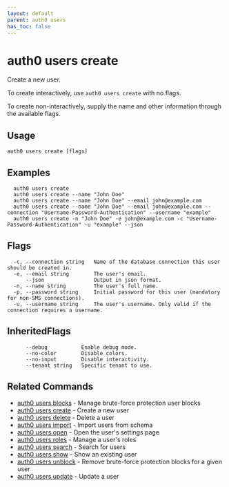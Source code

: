 ```yaml
---
layout: default
parent: auth0 users
has_toc: false
---
```

# auth0 users create

Create a new user.

To create interactively, use `auth0 users create` with no flags.

To create non-interactively, supply the name and other information through the available flags.

## Usage
```
auth0 users create [flags]
```

## Examples

```
  auth0 users create 
  auth0 users create --name "John Doe" 
  auth0 users create --name "John Doe" --email john@example.com
  auth0 users create --name "John Doe" --email john@example.com --connection "Username-Password-Authentication" --username "example"
  auth0 users create -n "John Doe" -e john@example.com -c "Username-Password-Authentication" -u "example" --json
```


## Flags

```
  -c, --connection string   Name of the database connection this user should be created in.
  -e, --email string        The user's email.
      --json                Output in json format.
  -n, --name string         The user's full name.
  -p, --password string     Initial password for this user (mandatory for non-SMS connections).
  -u, --username string     The user's username. Only valid if the connection requires a username.
```


## InheritedFlags

```
      --debug           Enable debug mode.
      --no-color        Disable colors.
      --no-input        Disable interactivity.
      --tenant string   Specific tenant to use.
```


## Related Commands

- [auth0 users blocks](auth0_users_blocks.md) - Manage brute-force protection user blocks
- [auth0 users create](auth0_users_create.md) - Create a new user
- [auth0 users delete](auth0_users_delete.md) - Delete a user
- [auth0 users import](auth0_users_import.md) - Import users from schema
- [auth0 users open](auth0_users_open.md) - Open the user's settings page
- [auth0 users roles](auth0_users_roles.md) - Manage a user's roles
- [auth0 users search](auth0_users_search.md) - Search for users
- [auth0 users show](auth0_users_show.md) - Show an existing user
- [auth0 users unblock](auth0_users_unblock.md) - Remove brute-force protection blocks for a given user
- [auth0 users update](auth0_users_update.md) - Update a user


